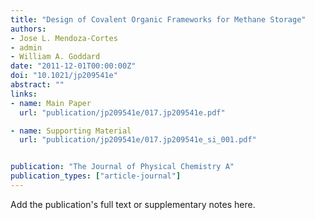 ```yaml
---
title: "Design of Covalent Organic Frameworks for Methane Storage"
authors:
- Jose L. Mendoza-Cortes
- admin
- William A. Goddard
date: "2011-12-01T00:00:00Z"
doi: "10.1021/jp209541e"
abstract: ""
links:
- name: Main Paper
  url: "publication/jp209541e/017.jp209541e.pdf"

- name: Supporting Material
  url: "publication/jp209541e/017.jp209541e_si_001.pdf"


publication: "The Journal of Physical Chemistry A"
publication_types: ["article-journal"]
---
```


Add the publication's full text or supplementary notes here.
